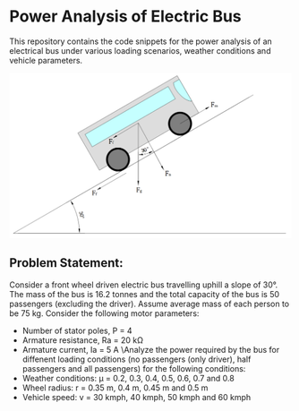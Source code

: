 # Power Analysis of Electric Bus
This repository contains the code snippets for the power analysis of an electrical bus under various loading scenarios, weather conditions and vehicle parameters.

![Free-Body Diagram](Free_Body_Diagram.png)

## Problem Statement:
Consider a front wheel driven electric bus travelling uphill a slope of 30&deg;. The mass of the bus is 16.2 tonnes and the total capacity of the bus is 50 passengers (excluding the driver). Assume average mass of each person to be 75 kg. Consider the following motor parameters:
* Number of stator poles, P = 4
* Armature resistance, Ra = 20 k&ohm;
* Armature current, Ia = 5 A
\Analyze the power required by the bus for diffenent loading conditions (no passengers (only driver), half passengers and all passengers) for the following conditions:
* Weather conditions: &mu; = 0.2, 0.3, 0.4, 0.5, 0.6, 0.7 and 0.8
* Wheel radius: r = 0.35 m, 0.4 m, 0.45 m and 0.5 m
* Vehicle speed: v = 30 kmph, 40 kmph, 50 kmph and 60 kmph
